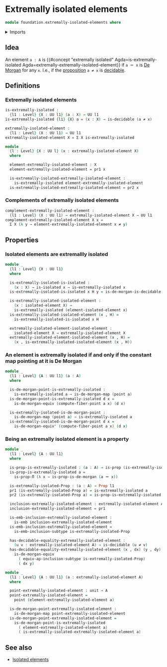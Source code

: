 # Extremally isolated elements

```agda
module foundation.extremally-isolated-elements where
```

<details><summary>Imports</summary>

```agda
open import foundation.action-on-identifications-functions
open import foundation.constant-maps
open import foundation.decidable-embeddings
open import foundation.decidable-equality
open import foundation.decidable-maps
open import foundation.decidable-types
open import foundation.dependent-pair-types
open import foundation.double-negation
open import foundation.embeddings
open import foundation.fundamental-theorem-of-identity-types
open import foundation.identity-types
open import foundation.injective-maps
open import foundation.isolated-elements
open import foundation.maybe
open import foundation.negated-equality
open import foundation.negation
open import foundation.sets
open import foundation.type-arithmetic-unit-type
open import foundation.unit-type
open import foundation.universe-levels

open import foundation-core.contractible-types
open import foundation-core.coproduct-types
open import foundation-core.decidable-propositions
open import foundation-core.empty-types
open import foundation-core.equivalences
open import foundation-core.function-types
open import foundation-core.functoriality-dependent-pair-types
open import foundation-core.homotopies
open import foundation-core.propositions
open import foundation-core.subtypes
open import foundation-core.torsorial-type-families
open import foundation-core.transport-along-identifications

open import logic.de-morgan-maps
open import logic.de-morgan-types
```

</details>

## Idea

An element `a : A` is
{{#concept "extremally isolated" Agda=is-extremally-isolated Agda=extremally-extremally-isolated-element}}
if `a ＝ x` is [De Morgan](logic.de-morgan-types.md) for any `x`. I.e., if the
[proposition](foundation-core.propositions.md) `a ≠ x` is
[decidable](foundation-core.decidable-types.md).

## Definitions

### Extremally isolated elements

```agda
is-extremally-isolated :
  {l1 : Level} {X : UU l1} (a : X) → UU l1
is-extremally-isolated {l1} {X} a = (x : X) → is-decidable (a ≠ x)

extremally-isolated-element :
  {l1 : Level} (X : UU l1) → UU l1
extremally-isolated-element X = Σ X is-extremally-isolated

module _
  {l : Level} {X : UU l} (x : extremally-isolated-element X)
  where

  element-extremally-isolated-element : X
  element-extremally-isolated-element = pr1 x

  is-extremally-isolated-extremally-isolated-element :
    is-extremally-isolated element-extremally-isolated-element
  is-extremally-isolated-extremally-isolated-element = pr2 x
```

### Complements of extremally isolated elements

```agda
complement-extremally-isolated-element :
  {l1 : Level} (X : UU l1) → extremally-isolated-element X → UU l1
complement-extremally-isolated-element X x =
  Σ X (λ y → element-extremally-isolated-element x ≠ y)
```

## Properties

### Isolated elements are extremallly isolated

```agda
module _
  {l1 : Level} {X : UU l1}
  where

  is-extremally-isolated-is-isolated :
    (x : X) → is-isolated x → is-extremally-isolated x
  is-extremally-isolated-is-isolated x H y = is-de-morgan-is-decidable (H y)

  is-extremally-isolated-isolated-element :
    (x : isolated-element X) →
    is-extremally-isolated (element-isolated-element x)
  is-extremally-isolated-isolated-element (x , H) =
    is-extremally-isolated-is-isolated x H

  extremally-isolated-element-isolated-element :
    isolated-element X → extremally-isolated-element X
  extremally-isolated-element-isolated-element (x , H) =
    (x , is-extremally-isolated-isolated-element (x , H))
```

### An element is extremally isolated if and only if the constant map pointing at it is De Morgan

```agda
module _
  {l1 : Level} {A : UU l1} (a : A)
  where

  is-de-morgan-point-is-extremally-isolated :
    is-extremally-isolated a → is-de-morgan-map (point a)
  is-de-morgan-point-is-extremally-isolated d x =
    is-de-morgan-equiv (compute-fiber-point a x) (d x)

  is-extremally-isolated-is-de-morgan-point :
    is-de-morgan-map (point a) → is-extremally-isolated a
  is-extremally-isolated-is-de-morgan-point d x =
    is-de-morgan-equiv' (compute-fiber-point a x) (d x)
```

### Being an extremally isolated element is a property

```agda
module _
  {l1 : Level} {A : UU l1}
  where

  is-prop-is-extremally-isolated : (a : A) → is-prop (is-extremally-isolated a)
  is-prop-is-extremally-isolated a =
    is-prop-Π (λ x → is-prop-is-de-morgan (a ＝ x))

  is-extremally-isolated-Prop : (a : A) → Prop l1
  pr1 (is-extremally-isolated-Prop a) = is-extremally-isolated a
  pr2 (is-extremally-isolated-Prop a) = is-prop-is-extremally-isolated a

  inclusion-extremally-isolated-element : extremally-isolated-element A → A
  inclusion-extremally-isolated-element = pr1

  is-emb-inclusion-extremally-isolated-element :
    is-emb inclusion-extremally-isolated-element
  is-emb-inclusion-extremally-isolated-element =
    is-emb-inclusion-subtype is-extremally-isolated-Prop

  has-decidable-equality-extremally-isolated-element :
    (u v : extremally-isolated-element A) → is-decidable (u ≠ v)
  has-decidable-equality-extremally-isolated-element (x , dx) (y , dy) =
    is-de-morgan-equiv
      ( equiv-ap-inclusion-subtype is-extremally-isolated-Prop)
      ( dx y)

module _
  {l1 : Level} {A : UU l1} (a : extremally-isolated-element A)
  where

  point-extremally-isolated-element : unit → A
  point-extremally-isolated-element =
    point (element-extremally-isolated-element a)

  is-de-morgan-point-extremally-isolated-element :
    is-de-morgan-map point-extremally-isolated-element
  is-de-morgan-point-extremally-isolated-element =
    is-de-morgan-point-is-extremally-isolated
      ( element-extremally-isolated-element a)
      ( is-extremally-isolated-extremally-isolated-element a)
```

## See also

- [Isolated elements](foundation.isolated-elements.md)
